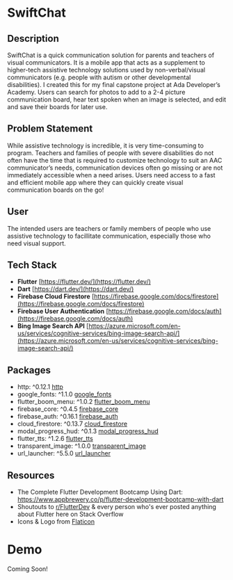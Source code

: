 # SwiftChat

## Description 
SwiftChat is a quick communication solution for parents and teachers of visual communicators.  It is a mobile app that acts as a supplement to higher-tech assistive technology solutions used by non-verbal/visual communicators (e.g. people with autism or other developmental disabilities).  I created this for my final capstone project at Ada Developer’s Academy.  Users can search for photos to add to a 2-4 picture communication board, hear text spoken when an image is selected, and edit and save their boards for later use.

## Problem Statement
While assistive technology is incredible, it is very time-consuming to program.  Teachers and families of people with severe disabilities do not often have the time that is required to customize technology to suit an AAC communicator’s needs, communication devices often go missing or are not immediately accessible when a need arises.  Users need access to a fast and efficient mobile app where they can quickly create visual communication boards on the go!

## User
The intended users are teachers or family members of people who use assistive technology to facillitate communication, especially those who need visual support.

## Tech Stack
- **Flutter** [https://flutter.dev/](https://flutter.dev/)
- **Dart** [https://dart.dev/](https://dart.dev/)
- **Firebase Cloud Firestore** [https://firebase.google.com/docs/firestore](https://firebase.google.com/docs/firestore)
- **Firebase User Authentication** [https://firebase.google.com/docs/auth](https://firebase.google.com/docs/auth)
- **Bing Image Search API** [https://azure.microsoft.com/en-us/services/cognitive-services/bing-image-search-api/](https://azure.microsoft.com/en-us/services/cognitive-services/bing-image-search-api/)

## Packages
- http:  ^0.12.1 [http](https://pub.dev/packages/http)
- google_fonts:  ^1.1.0 [google_fonts](https://pub.dev/packages/google_fonts)
- flutter_boom_menu:  ^1.0.2 [flutter_boom_menu](https://pub.dev/packages/flutter_boom_menu)
- firebase_core:  ^0.4.5 [firebase_core](https://pub.dev/packages/firebase_core)
- firebase_auth:  ^0.16.1 [firebase_auth](https://pub.dev/packages/firebase_auth)
- cloud_firestore:  ^0.13.7 [cloud_firestore](https://pub.dev/packages/cloud_firestore)
- modal_progress_hud:  ^0.1.3 [modal_progress_hud](https://pub.dev/packages/modal_progress_hud)
- flutter_tts:  ^1.2.6 [flutter_tts](https://pub.dev/packages/flutter_tts)
- transparent_image:  ^1.0.0 [transparent_image](https://pub.dev/packages/transparent_image)
- url_launcher:  ^5.5.0 [url_launcher](https://pub.dev/packages/url_launcher)

## Resources
- The Complete Flutter Development Bootcamp Using Dart:  https://www.appbrewery.co/p/flutter-development-bootcamp-with-dart
- Shoutouts to [r/FlutterDev](https://www.reddit.com/r/FlutterDev/) & every person who's ever posted anything about Flutter here on Stack Overflow
- Icons & Logo from [Flaticon](https://www.flaticon.com/)

# Demo
Coming Soon!
